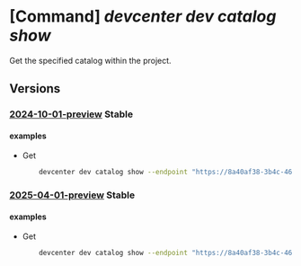 # [Command] _devcenter dev catalog show_

Get the specified catalog within the project.

## Versions

### [2024-10-01-preview](/Resources/data-plane/microsoft.devcenter/L3Byb2plY3RzL3t9L2NhdGFsb2dzL3t9/2024-10-01-preview.xml) **Stable**

<!-- data-plane:microsoft.devcenter /projects/{}/catalogs/{} 2024-10-01-preview -->

#### examples

- Get
    ```bash
        devcenter dev catalog show --endpoint "https://8a40af38-3b4c-4672-a6a4-5e964b1870ed-contosodevcenter.centralus.devcenter.azure.com/" --project-name "DevProject" --catalog-name "foo"
    ```

### [2025-04-01-preview](/Resources/data-plane/microsoft.devcenter/L3Byb2plY3RzL3t9L2NhdGFsb2dzL3t9/2025-04-01-preview.xml) **Stable**

<!-- data-plane:microsoft.devcenter /projects/{}/catalogs/{} 2025-04-01-preview -->

#### examples

- Get
    ```bash
        devcenter dev catalog show --endpoint "https://8a40af38-3b4c-4672-a6a4-5e964b1870ed-contosodevcenter.centralus.devcenter.azure.com/" --project-name "DevProject" --catalog-name "foo"
    ```
